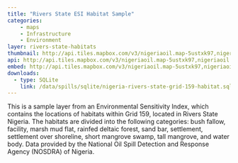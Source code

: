 ```yaml
---
title: "Rivers State ESI Habitat Sample"
categories: 
    - maps
    - Infrastructure
    - Environment
layer: rivers-state-habitats
thumbnail: http://api.tiles.mapbox.com/v3/nigeriaoil.map-5ustxk97,nigeriaoil.rivers-state-habitats/7/66/61.png
api: http://api.tiles.mapbox.com/v3/nigeriaoil.map-5ustxk97,nigeriaoil.rivers-state-habitats.jsonp
embed: http://api.tiles.mapbox.com/v3/nigeriaoil.map-5ustxk97,nigeriaoil.rivers-state-habitats.html
downloads:
  - type: SQLite
    link: /data/spills/sqlite/nigeria-rivers-state-grid-159-habitat.sqlite
---
```

<p>This is a sample layer from an Environmental Sensitivity Index, which contains the locations of habitats within Grid 159, located in Rivers State Nigeria. The habitats are divided into the following categories: bush fallow, facility, marsh mud flat, rainfed deltaic forest, sand bar, settlement, settlement over shoreline, short mangrove swamp, tall mangrove, and water body. Data provided by the National Oil Spill Detection and Response Agency (NOSDRA) of Nigeria.</p>
